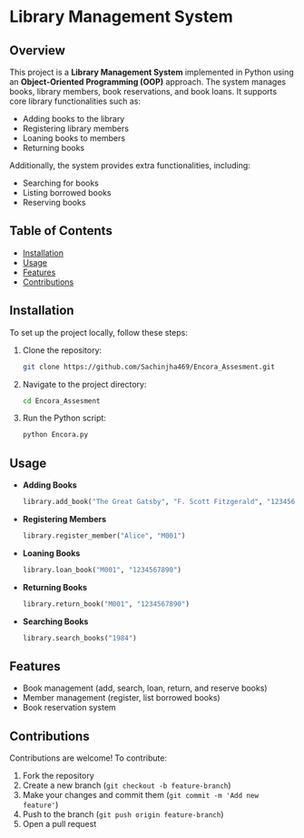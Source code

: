 # Library Management System

## Overview
This project is a **Library Management System** implemented in Python using an **Object-Oriented Programming (OOP)** approach. The system manages books, library members, book reservations, and book loans. It supports core library functionalities such as:

- Adding books to the library
- Registering library members
- Loaning books to members
- Returning books

Additionally, the system provides extra functionalities, including:

- Searching for books
- Listing borrowed books
- Reserving books

## Table of Contents
- [Installation](#installation)
- [Usage](#usage)
- [Features](#features)
- [Contributions](#contributions)

## Installation
To set up the project locally, follow these steps:

1. Clone the repository:
   ```sh
   git clone https://github.com/Sachinjha469/Encora_Assesment.git
   ```
2. Navigate to the project directory:
   ```sh
   cd Encora_Assesment
   ```
3. Run the Python script:
   ```sh
   python Encora.py
   ```

## Usage
- **Adding Books**
  ```python
  library.add_book("The Great Gatsby", "F. Scott Fitzgerald", "1234567890")
  ```
- **Registering Members**
  ```python
  library.register_member("Alice", "M001")
  ```
- **Loaning Books**
  ```python
  library.loan_book("M001", "1234567890")
  ```
- **Returning Books**
  ```python
  library.return_book("M001", "1234567890")
  ```
- **Searching Books**
  ```python
  library.search_books("1984")
  ```

## Features
- Book management (add, search, loan, return, and reserve books)
- Member management (register, list borrowed books)
- Book reservation system


## Contributions
Contributions are welcome! To contribute:
1. Fork the repository
2. Create a new branch (`git checkout -b feature-branch`)
3. Make your changes and commit them (`git commit -m 'Add new feature'`)
4. Push to the branch (`git push origin feature-branch`)
5. Open a pull request

